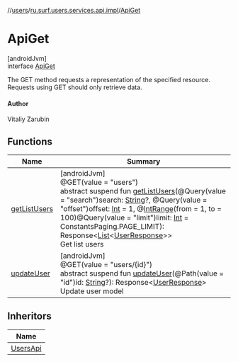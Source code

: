 //[users](../../../index.md)/[ru.surf.users.services.api.impl](../index.md)/[ApiGet](index.md)

# ApiGet

[androidJvm]\
interface [ApiGet](index.md)

The GET method requests a representation of the specified resource. Requests using GET should only retrieve data.

#### Author

Vitaliy Zarubin

## Functions

| Name | Summary |
|---|---|
| [getListUsers](get-list-users.md) | [androidJvm]<br>@GET(value = "users")<br>abstract suspend fun [getListUsers](get-list-users.md)(@Query(value = "search")search: [String](https://kotlinlang.org/api/latest/jvm/stdlib/kotlin/-string/index.html)?, @Query(value = "offset")offset: [Int](https://kotlinlang.org/api/latest/jvm/stdlib/kotlin/-int/index.html) = 1, @[IntRange](https://developer.android.com/reference/kotlin/androidx/annotation/IntRange.html)(from = 1, to = 100)@Query(value = "limit")limit: [Int](https://kotlinlang.org/api/latest/jvm/stdlib/kotlin/-int/index.html) = ConstantsPaging.PAGE_LIMIT): Response&lt;[List](https://kotlinlang.org/api/latest/jvm/stdlib/kotlin.collections/-list/index.html)&lt;[UserResponse](../../ru.surf.users.data.responses/-user-response/index.md)&gt;&gt;<br>Get list users |
| [updateUser](update-user.md) | [androidJvm]<br>@GET(value = "users/{id}")<br>abstract suspend fun [updateUser](update-user.md)(@Path(value = "id")id: [String](https://kotlinlang.org/api/latest/jvm/stdlib/kotlin/-string/index.html)?): Response&lt;[UserResponse](../../ru.surf.users.data.responses/-user-response/index.md)&gt;<br>Update user model |

## Inheritors

| Name |
|---|
| [UsersApi](../../ru.surf.users.services.api/-users-api/index.md) |
